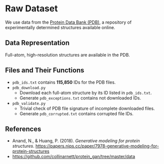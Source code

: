 # Raw Dataset

We use data from the [Protein Data Bank (PDB)](https://www.rcsb.org/), a repository of experimentally determined structures available online.

## Data Representation

Full-atom, high-resolution structures are available in the PDB.

## Files and Their Functions

- `pdb_ids.txt` contains **115,850** IDs for the PDB files.
- `pdb_download.py`
  - Download each full-atom structure by its ID listed in `pdb_ids.txt`.
  - Generate `pdb_exceptions.txt` contains not downloaded IDs.
- `pdb_validate.py`
  - Trivial check of PDB file signature of incomplete downloaded files.
  - Generate `pdb_corrupted.txt` contains corrupted file IDs.

## References

- Anand, N., & Huang, P. (2018). *Generative modeling for protein structures*. <https://papers.nips.cc/paper/7978-generative-modeling-for-protein-structures>
- <https://github.com/collinarnett/protein_gan/tree/master/data>
